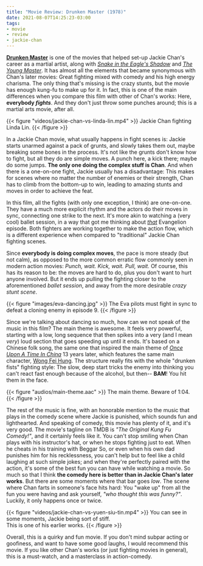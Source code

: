 ```yaml
---
title: "Movie Review: Drunken Master (1978)"
date: 2021-08-07T14:25:23-03:00
tags:
- movie
- review
- jackie-chan
---
```


**[Drunken Master](https://www.themoviedb.org/movie/11230-jui-kuen)** is one of the movies that helped set-up Jackie Chan's career as a martial artist, along with *[Snake in the Eagle's Shadow](https://www.themoviedb.org/movie/11537-se-ying-diu-sau)* and *[The Young Master](https://www.themoviedb.org/movie/11563)*. It has almost all the elements that became synonymous with Chan's later movies: Great fighting mixed with comedy and his high energy charisma. The only thing that's missing is the crazy stunts, but the movie has enough kung-fu to make up for it. In fact, this is one of the main differences when you compare this film with other of Chan's works: Here, **everybody *fights***. And they don't just throw some punches around; this is a martial arts movie, after all.

{{< figure "videos/jackie-chan-vs-linda-lin.mp4" >}}
  Jackie Chan fighting Linda Lin.
{{< /figure >}}

In a Jackie Chan movie, what usually happens in fight scenes is: Jackie starts unarmed against a pack of grunts, and slowly takes them out, maybe breaking some bones in the process. It's not like the grunts don't know how to fight, but all they do are simple moves. A punch here, a kick there; maybe do some jumps. **The only one doing the complex stuff is Chan**. And when there is a one-on-one fight, Jackie usually has a disadvantage: This makes for scenes where no matter the number of enemies or their strength, Chan has to climb from the bottom-up to win, leading to amazing stunts and moves in order to achieve the feat.

In this film, all the fights (with only one exception, I think) are one-on-one. They have a much more explicit rhythm and the actors do their moves in sync, connecting one strike to the next. It's more akin to watching a (very cool) ballet session, in a way that got me thinking about *[that](https://www.themoviedb.org/tv/890-neon-genesis-evangelion/season/1/episode/9)* Evangelion episode. Both fighters are working together to make the action flow, which is a different experience when compared to "traditional" Jackie Chan fighting scenes.

Since **everybody is doing complex moves**, the pace is more steady (but not calm), as opposed to the more common erratic flow commonly seen in modern action movies: *Punch, wait. Kick, wait. Pull, wait.* Of course, this has its reason to be: the moves are hard to do, plus you don't want to hurt anyone involved. But it ends up pulling the fighting closer to the aforementioned *ballet session*, and away from the more desirable *crazy stunt scene*.

{{< figure "images/eva-dancing.jpg" >}}
  The Eva pilots must fight in sync to defeat a cloning enemy in episode 9.
{{< /figure >}}

Since we're talking about dancing so much, how can we not speak of the music in this film? The main theme is awesome. It feels very powerful, starting with a low, long sequence that then spikes into a very (and I mean *very*) loud section that goes speeding up until it ends. It's based on a Chinese folk song, the same one that inspired the main theme of *[Once Upon A Time In China](https://www.themoviedb.org/movie/10617-wong-fei-hung)* 13 years later, which features the same main character, [Wong Fei Hung](https://en.wikipedia.org/wiki/Wong_Fei-hung). The structure really fits with the whole "drunken fists" fighting style: The slow, deep start tricks the enemy into thinking you can't react fast enough because of the alcohol, but then-- **BAM**! You hit them in the face.

{{< figure "audios/main-theme.aac" >}}
  The main theme. Beware of 1:04.
{{< /figure >}}

The rest of the music is fine, with an honorable mention to the music that plays in the comedy scene where Jackie is punished, which sounds fun and lighthearted. And speaking of comedy, this movie has plenty of it, and it's very good. The movie's tagline on TMDB is *"The Original Kung Fu Comedy!"*, and it certainly feels like it. You can't stop smiling when Chan plays with his instructor's hat, or when he stops fighting just to eat. When he cheats in his training with Beggar So, or even when his own dad punishes him for his recklessness, you can't help but to feel like a child laughing at such simple jokes; and when they're perfectly paired with the action, it's some of the best fun you can have while watching a movie. So much so that I think **the comedy here is better than in Jackie Chan's later works**. But there are some moments where that bar goes *low*. The scene where Chan farts in someone's face hits hard: You "wake up" from all the fun you were having and ask yourself, *"who thought this was funny?"*. Luckily, it only happens once or twice.

{{< figure "videos/jackie-chan-vs-yuen-siu-tin.mp4" >}}
  You can see in some moments, Jackie being sort of stiff.<br>
  This is one of his earlier works.
{{< /figure >}}

Overall, this is a quirky and fun movie. If you don't mind subpar acting or goofiness, and want to have some good laughs, I would recommend this movie. If you like other Chan's works (or just fighting movies in general), this is a must-watch, and a masterclass in action-comedy.